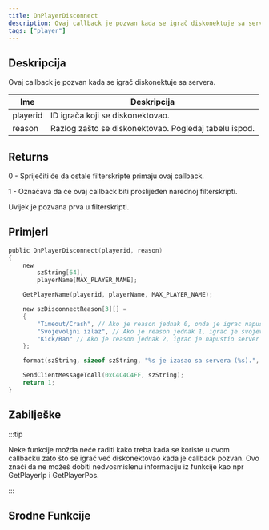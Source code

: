 ```yaml
---
title: OnPlayerDisconnect
description: Ovaj callback je pozvan kada se igrač diskonektuje sa servera.
tags: ["player"]
---
```


## Deskripcija

Ovaj callback je pozvan kada se igrač diskonektuje sa servera.

| Ime      | Deskripcija                                           |
| -------- | ----------------------------------------------------- |
| playerid | ID igrača koji se diskonektovao.                      |
| reason   | Razlog zašto se diskonektovao. Pogledaj tabelu ispod. |

## Returns

0 - Spriječiti će da ostale filterskripte primaju ovaj callback.

1 - Označava da će ovaj callback biti proslijeđen narednoj filterskripti.

Uvijek je pozvana prva u filterskripti.

## Primjeri

```c
public OnPlayerDisconnect(playerid, reason)
{
    new
        szString[64],
        playerName[MAX_PLAYER_NAME];

    GetPlayerName(playerid, playerName, MAX_PLAYER_NAME);

    new szDisconnectReason[3][] =
    {
        "Timeout/Crash", // Ako je reason jednak 0, onda je igrac napustio server zbog timeouta ili crasha
        "Svojevoljni izlaz", // Ako je reason jednak 1, igrac je svojevoljno napustio igru (komandom /(q)uit ili ESC menijem)
        "Kick/Ban" // Ako je reason jednak 2, igrac je napustio server zbog kicka ili bana
    };

    format(szString, sizeof szString, "%s je izasao sa servera (%s).", playerName, szDisconnectReason[reason]);

    SendClientMessageToAll(0xC4C4C4FF, szString);
    return 1;
}
```

## Zabilješke

:::tip

Neke funkcije možda neće raditi kako treba kada se koriste u ovom callbacku zato što se igrač već diskonektovao kada je callback pozvan. Ovo znači da ne možeš dobiti nedvosmislenu informaciju iz funkcije kao npr GetPlayerIp i GetPlayerPos.

:::

## Srodne Funkcije
